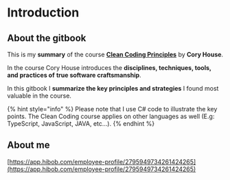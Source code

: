 # Introduction

## About the gitbook

This is my **summary** of the course [**Clean Coding Principles**](https://app.pluralsight.com/library/courses/csharp-clean-coding-principles/table-of-contents) by **Cory House**.

In the course Cory House introduces the **disciplines, techniques, tools, and practices of** **true software craftsmanship**.

In this gitbook I **summarize the key principles and strategies** I found most valuable in the course.

{% hint style="info" %}
Please note that I use C# code to illustrate the key points. The Clean Coding course applies on other languages as well (E.g: TypeScript, JavaScript, JAVA, etc...).
{% endhint %}

## About me

[https://app.hibob.com/employee-profile/2795949734261424265](https://app.hibob.com/employee-profile/2795949734261424265)
